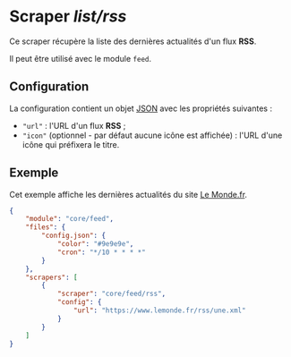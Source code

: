 # Scraper *list/rss*

Ce scraper récupère la liste des dernières actualités d'un flux **RSS**.

Il peut être utilisé avec le module `feed`.

## Configuration

La configuration contient un objet
[JSON](https://www.json.org/json-fr.html "JavaScript Object Notation") avec les
propriétés suivantes :

- `"url"` : l'URL d'un flux **RSS** ;
- `"icon"` (optionnel - par défaut aucune icône est affichée) : l'URL d'une
  icône qui préfixera le titre.

## Exemple

Cet exemple affiche les dernières actualités du site
[Le Monde.fr](https://www.lemonde.fr/).

```JSON
{
    "module": "core/feed",
    "files": {
        "config.json": {
            "color": "#9e9e9e",
            "cron": "*/10 * * * *"
        }
    },
    "scrapers": [
        {
            "scraper": "core/feed/rss",
            "config": {
                "url": "https://www.lemonde.fr/rss/une.xml"
            }
        }
    ]
}
```
